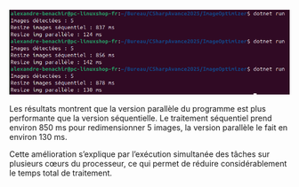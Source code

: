 ![Résultats d’exécution](./calculPerf.png)

Les résultats montrent que la version parallèle du programme est plus performante que la version séquentielle. Le traitement séquentiel prend environ 850 ms pour redimensionner 5 images, la version parallèle le fait en environ 130 ms. 

Cette amélioration s’explique par l’exécution simultanée des tâches sur plusieurs cœurs du processeur, ce qui permet de réduire considérablement le temps total de traitement.